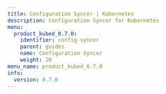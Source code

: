 ```yaml
---
title: Configuration Syncer | Kubernetes
description: Configuration Syncer for Kubernetes
menu:
  product_kubed_0.7.0:
    identifier: config-syncer
    parent: guides
    name: Configuration Syncer
    weight: 20
menu_name: product_kubed_0.7.0
info:
  version: 0.7.0
---
```


